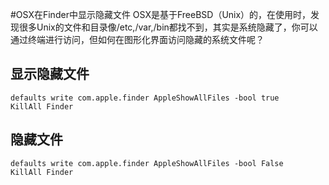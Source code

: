 #OSX在Finder中显示隐藏文件
OSX是基于FreeBSD（Unix）的，在使用时，发现很多Unix的文件和目录像/etc,/var,/bin都找不到，其实是系统隐藏了，你可以通过终端进行访问，但如何在图形化界面访问隐藏的系统文件呢？
## 显示隐藏文件

```
defaults write com.apple.finder AppleShowAllFiles -bool true
KillAll Finder
```
## 隐藏文件

```
defaults write com.apple.finder AppleShowAllFiles -bool False
KillAll Finder
```